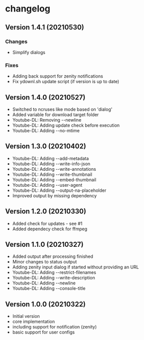 # changelog

## Version 1.4.1 (20210530)
### Changes
* Simplify dialogs 

### Fixes
* Adding back support for zenity notifications
* Fix ydownl.sh update script (if version is up to date)


## Version 1.4.0 (20210527)
* Switched to ncruses like mode based on 'dialog'
* Added variable for download target folder
* Youtube-DL: Removing --newline
* Youtube-DL: Adding update check before execution
* Youtube-DL: Adding --no-mtime


## Version 1.3.0 (20210402)
* Youtube-DL: Adding --add-metadata
* Youtube-DL: Adding --write-info-json
* Youtube-DL: Adding --write-annotations
* Youtube-DL: Adding --write-thumbnail
* Youtube-DL: Adding --embed-thumbnail
* Youtube-DL: Adding --user-agent
* Youtube-DL: Adding --output-na-placeholder
* Improved output by missing dependency


## Version 1.2.0 (20210330)
* Added check for updates - see #1
* Added dependecy check for ffmpeg

## Version 1.1.0 (20210327)
* Added output after processing finished
* Minor changes to status output
* Adding zenity input dialog if started without providing an URL
* Youtube-DL: Adding --restrict-filenames
* Youtube-DL: Adding --write-description
* Youtube-DL: Adding --newline
* Youtube-DL: Adding --console-title

## Version 1.0.0 (20210322)
* Initial version
* core implementation
* including support for notification (zenity)
* basic support for user configs